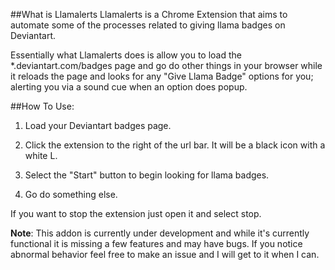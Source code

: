 ##What is Llamalerts
Llamalerts is a Chrome Extension that aims to automate some of the processes related to giving llama badges on Deviantart.


Essentially what Llamalerts does is allow you to load the *.deviantart.com/badges page and go do other things in your browser while it reloads the page and looks for any "Give Llama Badge" options for you; alerting you via a sound cue when an option does popup.


##How To Use:

1. Load your Deviantart badges page.

2. Click the extension to the right of the url bar. It will be a black icon with a white L.

3. Select the "Start" button to begin looking for llama badges.

4. Go do something else.


If you want to stop the extension just open it and select stop.


****Note****: This addon is currently under development and while it's currently functional it is missing a few features and may have bugs. If you notice abnormal behavior feel free to make an issue and I will get to it when I can.